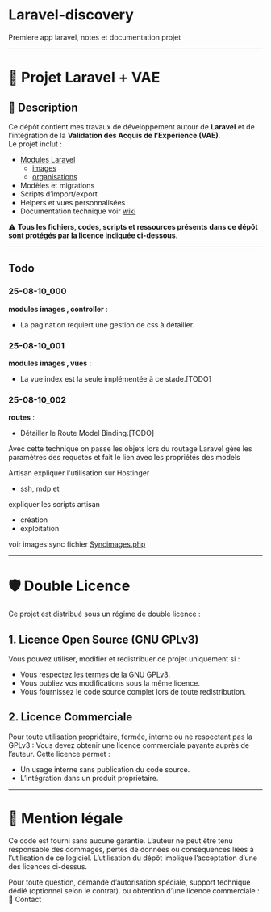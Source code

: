 # Laravel-discovery
Premiere app laravel, notes et documentation projet

---

# 📌 Projet Laravel + VAE

## 📖 Description
Ce dépôt contient mes travaux de développement autour de **Laravel** et de l’intégration de la **Validation des Acquis de l’Expérience (VAE)**.  
Le projet inclut :
- [Modules Laravel](./modules/index.md)
  - [images](./images/index.md)
  - [organisations](./organisations/index.md)
- Modèles et migrations
- Scripts d’import/export
- Helpers et vues personnalisées 
- Documentation technique voir [wiki](../../wiki)

⚠️ **Tous les fichiers, codes, scripts et ressources présents dans ce dépôt sont protégés par la licence indiquée ci-dessous.**

---
## Todo

### 25-08-10_000
**modules images , controller** : 
- La pagination requiert une gestion de css à détailler.

### 25-08-10_001
**modules images , vues** :
- La vue index est la seule implémentée à ce stade.[TODO]

### 25-08-10_002 
**routes** : 
- Détailler le Route Model Binding.[TODO]

Avec cette technique on passe les objets lors du routage
Laravel gère les paramètres des requetes et fait le lien avec les propriétés des models

Artisan
expliquer l'utilisation sur Hostinger
- ssh, mdp et


expliquer les scripts artisan 
- création
- exploitation

voir images:sync fichier [Syncimages.php](../../srcLaravel/app/Console/Commands/SyncImages.php)




---

# 🛡 Double Licence

Ce projet est distribué sous un régime de double licence :
## 1. Licence Open Source (GNU GPLv3)

Vous pouvez utiliser, modifier et redistribuer ce projet uniquement si :
- Vous respectez les termes de la GNU GPLv3.
- Vous publiez vos modifications sous la même licence.
- Vous fournissez le code source complet lors de toute redistribution.

## 2. Licence Commerciale

Pour toute utilisation propriétaire, fermée, interne ou ne respectant pas la GPLv3 :  Vous devez obtenir une licence commerciale payante auprès de l’auteur.
Cette licence permet :
- Un usage interne sans publication du code source.
- L’intégration dans un produit propriétaire.

---
# 📌 Mention légale

Ce code est fourni sans aucune garantie. L’auteur ne peut être tenu responsable des dommages, pertes de données ou conséquences liées à l’utilisation de ce logiciel.
L’utilisation du dépôt implique l’acceptation d’une des licences ci-dessus.

Pour toute question, demande d’autorisation spéciale, support technique dédié (optionnel selon le contrat). ou obtention d’une licence commerciale :        
📧 Contact 
